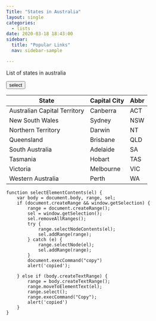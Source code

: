 ```yaml
---
Title: "States in Australia"
layout: single
categories:
  - lists
date: 2020-03-18 18:43:00
sidebar:
  title: "Popular Links"
  nav: sidebar-sample

---
```


List of states in australia

<input type="button" value="select"
   onclick="selectElementContents( document.getElementById('myCode') );">
   
<!-- 
| State                        | Capital City | Abbr |
|------------------------------|--------------|------|
| Australian Capital Territory | Canberra     | ACT  |
| New South Wales              | Sydney       | NSW  |
| Northern Territory           | Darwin       | NT   |
| Queensland                   | Brisbane     | QLD  |
| South Australia              | Adelaide     | SA   |
| Tasmania                     | Hobart       | TAS  |
| Victoria                     | Melbourne    | VIC  |
| Western Australia            | Perth        | WA   |
-->

<table id="tableId">  
<thead><tr class="tableizer-firstrow"><th>State</th><th>Capital City</th><th>Abbr</th></tr></thead><tbody>
 <tr><td>Australian Capital Territory</td><td>Canberra</td><td>ACT</td></tr>
 <tr><td>New South Wales</td><td>Sydney</td><td>NSW</td></tr>
 <tr><td>Northern Territory</td><td>Darwin</td><td>NT</td></tr>
 <tr><td>Queensland</td><td>Brisbane</td><td>QLD</td></tr>
 <tr><td>South Australia</td><td>Adelaide</td><td>SA</td></tr>
 <tr><td>Tasmania</td><td>Hobart</td><td>TAS</td></tr>
 <tr><td>Victoria</td><td>Melbourne</td><td>VIC</td></tr>
 <tr><td>Western Australia</td><td>Perth</td><td>WA</td></tr>
</tbody>
</table>


    function selectElementContents(el) {
        var body = document.body, range, sel;
        if (document.createRange && window.getSelection) {
            range = document.createRange();
            sel = window.getSelection();
            sel.removeAllRanges();
            try {
                range.selectNodeContents(el);
                sel.addRange(range);
            } catch (e) {
                range.selectNode(el);
                sel.addRange(range);
            }
            document.execCommand("copy")
            alert('copied');

        } else if (body.createTextRange) {
            range = body.createTextRange();
            range.moveToElementText(el);
            range.select();
            range.execCommand("Copy");
            alert('copied')
        }
    }
    

